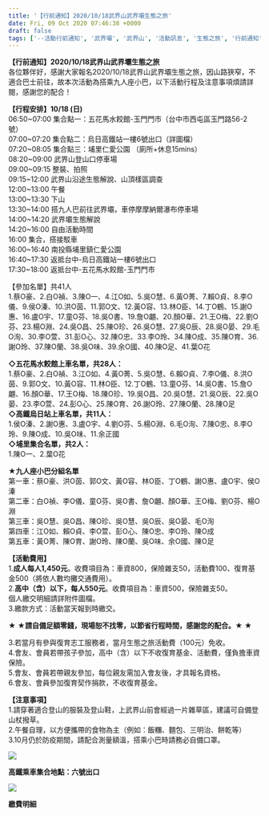 ```yaml
---
title: '【行前通知】2020/10/18武界山武界壩生態之旅'
date: Fri, 09 Oct 2020 07:46:38 +0000
draft: false
tags: ['--活動行前通知', '武界壩', '武界山', '活動訊息', '生態之旅', '行前通知']
---
```


**【行前通知】2020/10/18武界山武界壩生態之旅**  
各位夥伴好，感謝大家報名2020/10/18武界山武界壩生態之旅，因山路狹窄，不適合巴士前往，故本次活動為搭乘九人座小巴，以下活動行程及注意事項煩請詳閱，感謝您的配合！

**【行程安排】10/18 (日)**  
06:50~07:00 集合點一：五花馬水餃館-玉門門市（台中市西屯區玉門路56-2號）  
07:00~07:20 集合點二：烏日高鐵站一樓6號出口（詳圖檔）  
07:20~08:05 集合點三：埔里仁愛公園 （廁所+休息15mins）  
08:20~09:00 武界山登山口停車場  
09:00~09:15 整裝、拍照  
09:15~12:00 武界山沿途生態解說、山頂樣區調查  
12:00~13:00 午餐  
13:00~13:30 下山  
13:30~14:00 搭九人巴前往武界壩，車停摩摩納爾瀑布停車場  
14:00~14:20 武界壩生態解說  
14:20~16:00 自由活動時間  
16:00 集合，搭接駁車  
16:00~16:40 南投縣埔里鎮仁愛公園  
16:40~17:30 返抵台中-烏日高鐵站一樓6號出口  
17:30~18:00 返抵台中-五花馬水餃館-玉門門市

【參加名單】共41人  
1.蔡O豪、2.白O禎、3.陳O一、4.江O如、5.吳O慧、6.黃O菁、7.賴O貞、8.李O儀、9.侯O溱、10.洪O茵、11.郭O文、12.黃O容、13.林O臣、14.丁O鶴、15.謝O惠、16.盧O宇、17.童O芬、18.吳O書、19.詹O翽、20.顏O華、21.王O梅、22.劉O芬、23.楊O淵、24.吳O昌、25.陳O珍、26.吳O慧、27.吳O辰、28.吳O晏、29.毛O洵、30.李O萱、31.彭O心、32.陳O忠、33.李O玲、34.陳O成、35.陳O育、36.謝O玲、37.陳O蘭、38.吳O味、39.余O國、40.陳O足、41.葉O花

**◇五花馬水餃館上車名單，共28人：**  
1.蔡O豪、2.白O禎、3.江O如、4.黃O菁、5.吳O慧、6.賴O貞、7.李O儀、8.洪O茵、9.郭O文、10.黃O容、11.林O臣、12.丁O鶴、13.童O芬、14.吳O書、15.詹O翽、16.顏O華、17.王O梅、18.陳O珍、19.吳O昌、20.吳O慧、21.吳O辰、22.吳O晏、23.李O萱、24.彭O心、25.陳O育、26.謝O玲、27.陳O蘭、28.陳O足  
**◇高鐵烏日站上車名單，共11人：**  
1.侯O溱、2.謝O惠、3.盧O宇、4.劉O芬、5.楊O淵、6.毛O洵、7.陳O忠、8.李O玲、9.陳O成、10.吳O味、11.余正國  
**◇埔里集合名單，共2人：**  
1.陳O一、2.葉O花

★**九人座小巴分組名單**  
第一車：蔡O豪、洪O茵、郭O文、黃O容、林O臣、丁O鶴、謝O惠、盧O宇、侯O溱  
第二車：白O禎、李O儀、童O芬、吳O書、詹O翽、顏O華、王O梅、劉O芬、楊O淵  
第三車：吳O慧、吳O昌、陳O珍、吳O慧、吳O辰、吳O晏、毛O洵  
第四車：江O如、賴O貞、李O萱、彭O心、陳O忠、李O玲、陳O成  
第五車：黃O菁、陳O育、謝O玲、陳O蘭、吳O味、余O國、陳O足

**【活動費用】**  
1.**成人每人1,450元**。收費項目為：車資800，保險雜支50，活動費100、復育基金500（將依人數均攤交通費用）。  
2.**高中（含）以下，每人550元**。收費項目為：車資500，保險雜支50。  
個人繳交明細請詳附件圖檔。  
3.繳款方式：活動當天報到時繳交。  

★ ★**請自備足額零錢，現場恕不找零，以節省行程時間，感謝您的配合。**★ ★

  
3.若當月有參與復育志工服務者，當月生態之旅活動費（100元）免收。  
4.會友、會員若帶孩子參加，高中（含）以下不收復育基金、活動費，僅負擔車資保險。  
5.會友、會員若帶親友參加，每位親友需加入會友後，才具報名資格。  
6.會友、會員參加復育契作捐款，不收復育基金。

**【注意事項】**  
1.請穿著適合登山的服裝及登山鞋，上武界山前會經過一片雜草區，建議可自備登山杖撥草。  
2.午餐自理，以方便攜帶的食物為主（例如：飯糰、麵包、三明治、餅乾等）  
3.10月仍於防疫期間，請配合測量額溫，搭乘小巴時請務必自備口罩。

![](https://www.reforestation.tw/wp-content/uploads/2020/10/台中高鐵乘車示意圖-01.jpg)

**高鐵乘車集合地點：六號出口**

![](https://www.reforestation.tw/wp-content/uploads/2020/10/繳費明細.jpg)

**繳費明細**